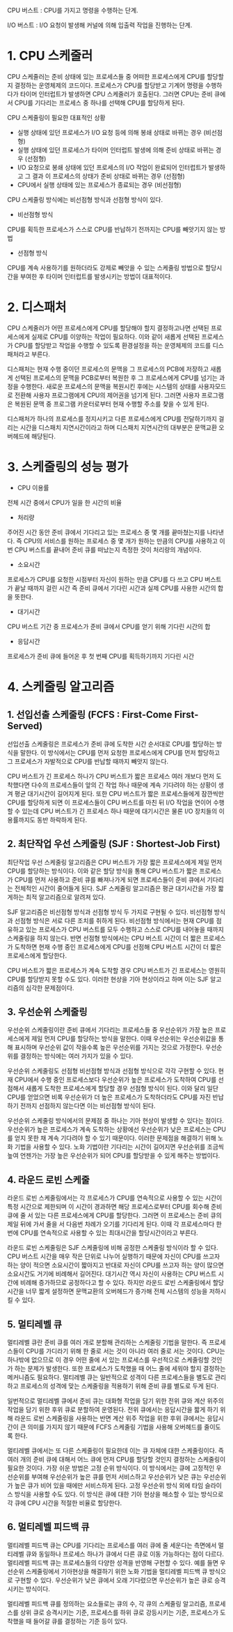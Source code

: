 CPU 버스트 : CPU를 가지고 명령을 수행하는 단계.

I/O 버스트 : I/O 요청이 발생해 커널에 의해 입출력 작업을 진행하는 단계.

# 1. CPU 스케줄러

CPU 스케줄러는 준비 상태에 있는 프로세스들 중 어떠한 프로세스에게 CPU를 할당할지 결정하는 운영체제의 코드이다.
프로세스가 CPU를 할당받고 기계어 명령을 수행하다가 타이머 인터럽트가 발생하면 CPU 스케줄러가 호출된다.
그러면 CPU는 준비 큐에서 CPU를 기다리는 프로세스 중 하나를 선택해 CPU를 할당하게 된다.

CPU 스케줄링이 필요한 대표적인 상황

- 실행 상태에 있던 프로세스가 I/O 요청 등에 의해 봉쇄 상태로 바뀌는 경우 (비선점형)
- 실행 상태에 있던 프로세스가 타이머 인터럽트 발생에 의해 준비 상태로 바뀌는 경우 (선점형)
- I/O 요청으로 봉쇄 상태에 있던 프로세스의 I/O 작업이 완료되어 인터럽트가 발생하고 그 결과 이 프로세스의 상태가 준비 상태로 바뀌는 경우 (선점형)
- CPU에서 실행 상태에 있는 프로세스가 종료되는 경우 (비선점형)

CPU 스케줄링 방식에는 비선점형 방식과 선점형 방식이 있다.
- 비선점형 방식 

CPU를 획득한 프로세스가 스스로 CPU를 반납하기 전까지는 CPU를 빼앗기지 않는 방법

- 선점형 방식

CPU를 계속 사용하기를 원하더라도 강제로 빼앗을 수 있는 스케줄링 방법으로 할당시간을 부여한 후 타이머 인터럽트를 발생시키는 방법이 대표적이다.


# 2. 디스패처
CPU 스케줄러가 어떤 프로세스에게 CPU를 할당해야 할지 결정하고나면 선택된 프로세스에게 실제로 CPU를 이양하는 작업이 필요하다. 이와 같이 새롭게 선택된 프로세스가 CPU를 할당받고 작업을 수행할 수 있도록 환경설정을 하는 운영체제의 코드를 디스패처라고 부른다.

디스패처는 현재 수행 중이던 프로세스의 문맥을 그 프로세스의 PCB에 저장하고 새롭게 선택된 프로세스의 문맥을 PCB로부터 복원한 후 그 프로세스에게 CPU를 넘기는 과정을 수행한다. 새로운 프로세스의 문맥을 복원시킨 후에는 시스템의 상태를 사용자모드로 전환해 사용자 프로그램에게 CPU의 제어권을 넘기게 된다. 그러면 사용자 프로그램은 복원된 문맥 중 프로그램 카운터로부터 현재 수행할 주소를 찾을 수 있게 된다.

디스패처가 하나의 프로세스를 정지시키고 다른 프로세스에게 CPU를 전달하기까지 걸리는 시간을 디스패치 지연시간이라고 하며 디스패치 지연시간의 대부분은 문맥교환 오버헤드에 해댱된다.

# 3. 스케줄링의 성능 평가
- CPU 이용률

전체 시간 중에서 CPU가 일을 한 시간의 비율

- 처리량

주어진 시간 동안 준비 큐에서 기다리고 있는 프로세스 중 몇 개를 끝마쳤는지를 나타낸다. 즉 CPU의 서비스를 원하는 프로세스 중 몇 개가 원하는 만큼의 CPU를 사용하고 이번 CPU 버스트를 끝내어 준비 큐를 떠났는지 측정한 것이 처리량의 개념이다.

- 소요시간

프로세스가 CPU를 요청한 시점부터 자신이 원하는 만큼 CPU를 다 쓰고 CPU 버스트가 끝날 때까지 걸린 시간 즉 준비 큐에서 기다린 시간과 실제 CPU를 사용한 시간의 합을 뜻한다.


- 대기시간

CPU 버스트 기간 중 프로세스가 준비 큐에서 CPU를 얻기 위해 기다린 시간의 합

- 응답시간

프로세스가 준비 큐에 들어온 후 첫 번째 CPU를 획득하기까지 기다린 시간

# 4. 스케줄링 알고리즘

## 1. 선입선출 스케줄링 (FCFS : First-Come First-Served)
선입선출 스케줄링은 프로세스가 준비 큐에 도착한 시간 순서대로 CPU를 할당하는 방식을 말한다.
이 방식에서는 CPU를 먼저 요청한 프로세스에게 CPU를 먼저 할당하고 그 프로세스가 자발적으로 CPU를 반납할 때까지 빼앗지 않는다.

CPU 버스트가 긴 프로세스 하나가 CPU 버스트가 짧은 프로세스 여러 개보다 먼저 도착했다면 다수의 프로세스들이 앞의 긴 작업 하나 때문에 계속 기다려야 하는 상황이 생겨 평균 대기시간이 길어지게 된다. 또한 CPU 버스트가 짧은 프로세스들에게 잠깐씩만 CPU를 할당하게 되면 이 프로세스들이 CPU 버스트를 마친 뒤 I/O 작업을 연이어 수행할 수 있는데 CPU 버스트가 긴 프로세스 하나 때문에 대기시간은 물론 I/O 장치들의 이용률까지도 동반 하락하게 된다.

## 2. 최단작업 우선 스케줄링 (SJF : Shortest-Job First)
최단작업 우선 스케줄링 알고리즘은 CPU 버스트가 가장 짧은 프로세스에게 제일 먼저 CPU를 할당하는 방식이다.
이와 같은 할당 방식을 통해 CPU 버스트가 짧은 프로세스가 CPU를 먼저 사용하고 준비 큐를 빠져나가게 되면 프로세스들이 준비 큐에서 기다리는 전체적인 시간이 줄어들게 된다. SJF 스케줄링 알고리즘은 평균 대기시간을 가장 짧게하는 최적 알고리즘으로 알려져 있다.

SJF 알고리즘은 비선점형 방식과 선점형 방식 두 가지로 구현될 수 있다.
비선점형 방식과 선점형 방식은 서로 다른 조치를 취하게 된다.
비선점형 방식에서는 현재 CPU를 점유하고 있는 프로세스가 CPU 버스트를 모두 수행하고 스스로 CPU를 내어놓을 때까지 스케줄링을 하지 않는다. 반면 선점형 방식에서는 CPU 버스트 시간이 더 짧은 프로세스가 도착하면 현재 수행 중인 프로세스에게 CPU를 선점해 CPU 버스트 시간이 더 짧은 프로세스에게 할당한다.

CPU 버스트가 짧은 프로세스가 계속 도착할 경우 CPU 버스트가 긴 프로세스는 영원히 CPU를 할당받지 못할 수도 있다. 이러한 현상을 기아 현상이라고 하며 이는 SJF 알고리즘의 심각한 문제점이다.

## 3. 우선순위 스케줄링
우선순위 스케줄링이란 준비 큐에서 기다리는 프로세스들 중 우선순위가 가장 높은 프로세스에게 제일 먼저 CPU를 할당하는 방식을 말한다. 이때 우선순위는 우선순위값을 통해 표시하며 우선순위 값이 작을수록 높은 우선순위를 가지는 것으로 가정한다. 우선순위를 결정하는 방식에는 여러 가지가 있을 수 있다.

우선순위 스케줄링도 선점형 비선점형 방식과 선점형 방식으로 각각 구현할 수 있다. 현재 CPU에서 수행 중인 프로세스보다 우선순위가 높은 프로세스가 도착하여 CPU를 선점해서 새롭게 도착한 프로세스에게 할당할 경우 선점형 방식이 된다. 이와 달리 일단 CPU를 얻었으면 비록 우선순위가 더 높은 프로세스가 도착하더라도 CPU를 자진 반납하기 전까지 선점하지 않는다면 이는 비선점형 방식이 된다.

우선순위 스케줄링 방식에서의 문제점 중 하나는 기아 현상이 발생할 수 있다는 점이다.
우선순위가 높은 프로세스가 계속 도착하는 상황에선 우선순위가 낮은 프로세스는 CPU를 얻지 못한 채 계속 기다려야 할 수 있기 때문이다. 이러한 문제점을 해결하기 위해 노화 기법을 사용할 수 있다. 노화 기법이란 기다리는 시간이 길어지면 우선순위를 조금씩 높여 언젠가는 가장 높은 우선순위가 되어 CPU를 할당받을 수 있게 해주는 방법이다.

## 4. 라운드 로빈 스케줄
라운드 로빈 스케줄링에서는 각 프로세스가 CPU를 연속적으로 사용할 수 있는 시간이 특정 시간으로 제한되며 이 시간이 경과하면 해당 프로세스로부터 CPU를 회수해 준비 큐에 줄 서 있는 다른 프로세스에게 CPU를 할당한다.
그러면 이 프로세스는 준비 큐의 제일 뒤에 가서 줄을 서 다음번 차례가 오기를 기다리게 된다.
이때 각 프로세스마다 한 번에 CPU를 연속적으로 사용할 수 있는 최대시간을 할당시간이라고 부른다.

라운드 로빈 스케줄링은 SJF 스케줄링에 비해 공정한 스케줄링 방식이라 할 수 있다.
CPU 버스트 시간을 매우 작은 단위로 나누어 실행하기 때문에 자신이 CPU를 쓰고자 하는 양이 적으면 소요시간이 짧아지고 반대로 자신이 CPU를 쓰고자 하는 양이 많으면 소요시간도 거기에 비례해서 길어진다. 대기시간 역시 자신이 사용하는 CPU 버스트 시간에 비례해 증가하므로 공정하다고 할 수 있다. 하지만 라운드 로빈 스케줄링에서 할당시간을 너무 짧게 설정하면 문맥교환의 오버헤드가 증가해 전체 시스템의 성능을 저하시킬 수 있다. 

## 5. 멀티레벨 큐
멀티레벨 큐란 준비 큐를 여러 개로 분할해 관리하는 스케줄링 기법을 말한다. 즉 프로세스들이 CPU를 가디라기 위해 한 줄로 서는 것이 아니라 여러 줄로 서는 것이다. CPU는 하나밖에 없으므로 이 경우 어떤 줄에 서 있는 프로세스를 우선적으로 스케줄링할 것인가 하는 문제가 발생한다. 또한 프로세스가 도착했을 때 어느 줄에 세워야 할지 결정하는 메커니즘도 필요하다. 멀티레벨 큐는 일반적으로 성격이 다른 프로세스들을 별도로 관리하고 프로세스의 성격에 맞는 스케줄링을 적용하기 위해 준비 큐를 별도로 두게 된다.

일번적으로 멀티레벨 큐에서 준비 큐는 대화형 작업을 담기 위한 전위 큐와 계산 위주의 작업을 담기 위한 후위 큐로 분할하여 운영된다. 전위 큐에서는 응답시간을 짧게 하기 위해 라운드 로빈 스케줄링을 사용하는 반면 계산 위주 작업을 위한 후위 큐에서는 응답시간이 큰 의미를 가지지 않기 때문에 FCFS 스케줄링 기법을 사용해 오버헤드를 줄이도록 한다.

멀티레벨 큐에서는 또 다른 스케줄링이 필요한데 이는 큐 자체에 대한 스케줄링이다. 즉 여러 개의 준비 큐에 대해서 어느 큐에 먼저 CPU를 할당할 것인지 결정하는 스케줄링이 필요한 것이다. 가장 쉬운 방법은 고정 순위 방식이다. 이 방식에서는 큐에 고정적인 우선순위를 부여해 우선순위가 높은 큐를 먼저 서비스하고 우선순위가 낮은 큐는 우선순위가 높은 큐가 비어 있을 때에만 서비스하게 된다. 고정 우선순위 방식 외에 타임 슬라이스 방식을 사용할 수도 있다. 이 방식은 큐에 대한 기아 현상을 해소할 수 있는 방식으로 각 큐에 CPU 시간을 적절한 비율로 할당한다.

## 6. 멀티레벨 피드백 큐
멀티레벨 피드백 큐는 CPU를 기다리는 프로세스를 여러 큐에 줄 세운다는 측면에서 멀티레벨 큐와 동일하나 프로세스 하나가 큐에서 다른 큐로 이동 가능하다는 점이 다르다. 멀티레벨 피드백 큐는 프로세스들의 다양한 성격을 반영해 구현할 수 있다. 예를 들면 우선순위 스케줄링에서 기아현상을 해결하기 위한 노화 기법을 멀티레벨 피드백 큐 방식으로 구현할 수 있다. 우선순위가 낮은 큐에서 오래 기다렸으면 우선순위가 높은 큐로 승격시키는 방식이다.

멀티레벨 피드백 큐를 정의하는 요소들로는 큐의 수, 각 큐의 스케줄링 알고리즘, 프로세스를 상위 큐로 승격시키는 기준, 프로세스를 하위 큐로 강등시키는 기준, 프로세스가 도착했을 때 들어갈 큐를 결정하는 기준 등이 있다.

